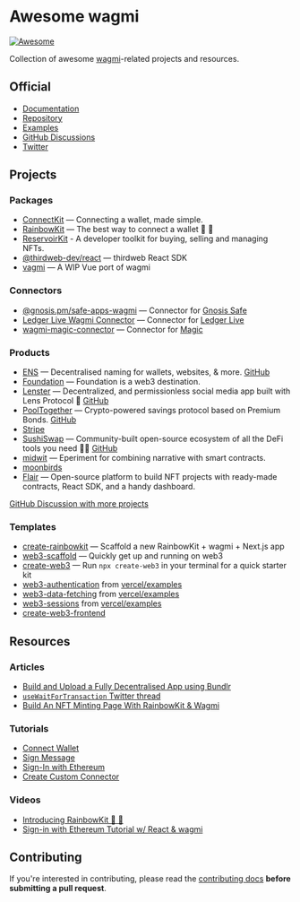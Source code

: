 # Awesome wagmi

[![Awesome](https://awesome.re/badge.svg)](https://awesome.re)

Collection of awesome [wagmi](https://github.com/tmm/wagmi)-related projects and resources.

## Official

- [Documentation](https://wagmi.sh)
- [Repository](https://github.com/tmm/wagmi)
- [Examples](https://github.com/tmm/wagmi/tree/main/examples)
- [GitHub Discussions](https://github.com/tmm/wagmi/discussions)
- [Twitter](https://twitter.com/wagmi_sh)

## Projects

### Packages

- [ConnectKit](https://docs.family.co/connectkit) — Connecting a wallet, made simple.
- [RainbowKit](https://github.com/rainbow-me/rainbowkit) — The best way to connect a wallet 🌈 🧰
- [ReservoirKit](https://docs.reservoir.tools/docs/reservoir-kit) - A developer toolkit for buying, selling and managing NFTs.
- [@thirdweb-dev/react](https://github.com/thirdweb-dev/react) — thirdweb React SDK
- [vagmi](https://vagmi.vercel.app) — A WIP Vue port of wagmi

### Connectors

- [@gnosis.pm/safe-apps-wagmi](https://github.com/safe-global/safe-apps-sdk/tree/master/packages/safe-apps-wagmi) — Connector for [Gnosis Safe](https://gnosis-safe.io)
- [Ledger Live Wagmi Connector](https://www.npmjs.com/package/@ledgerhq/ledger-live-wagmi-connector) — Connector for [Ledger Live](https://www.ledger.com/ledger-live)
- [wagmi-magic-connector](https://github.com/EveripediaNetwork/wagmi-magic-connector) — Connector for [Magic](https://magic.link)

### Products

- [ENS](https://ens.domains) — Decentralised naming for wallets, websites, & more. [GitHub](https://github.com/ensdomains/ens-app-v3)
- [Foundation](https://foundation.app) — Foundation is a web3 destination.
- [Lenster](https://lenster.xyz) — Decentralized, and permissionless social media app built with Lens Protocol 🌿 [GitHub](https://github.com/lensterxyz/lenster)
- [PoolTogether](https://pooltogether.com) — Crypto-powered savings protocol based on Premium Bonds. [GitHub](https://github.com/pooltogether/wallet-connection)
- [Stripe](https://stripe.com)
- [SushiSwap](https://sushi.com) — Community-built open-source ecosystem of all the DeFi tools you need 🍣🔱 [GitHub](https://github.com/sushiswap/sushiswap)
- [midwit](https://midwit.vercel.app) — Eperiment for combining narrative with smart contracts.
- [moonbirds](https://www.moonbirds.xyz)
- [Flair](https://flair.finance) — Open-source platform to build NFT projects with ready-made contracts, React SDK, and a handy dashboard.

[GitHub Discussion with more projects ](https://github.com/tmm/wagmi/discussions/201)

### Templates

- [create-rainbowkit](https://github.com/rainbow-me/rainbowkit/tree/main/packages/create-rainbowkit) — Scaffold a new RainbowKit + wagmi + Next.js app
- [web3-scaffold](https://github.com/holic/web3-scaffold) — Quickly get up and running on web3
- [create-web3](https://www.npmjs.com/package/create-web3) — Run `npx create-web3` in your terminal for a quick starter kit
- [web3-authentication](https://github.com/vercel/examples/tree/main/solutions/web3-authentication) from [vercel/examples](https://github.com/vercel/examples)
- [web3-data-fetching](https://github.com/vercel/examples/tree/main/solutions/web3-data-fetching) from [vercel/examples](https://github.com/vercel/examples)
- [web3-sessions](https://github.com/vercel/examples/tree/main/solutions/web3-sessions) from [vercel/examples](https://github.com/vercel/examples)
- [create-web3-frontend](https://github.com/dhaiwat10/create-web3-frontend)

## Resources

### Articles

- [Build and Upload a Fully Decentralised App using Bundlr](https://ropats16.hashnode.dev/build-and-upload-a-fully-decentralised-app-using-bundlr)
- [`useWaitForTransaction` Twitter thread](https://twitter.com/peduarte/status/1527299439009726466)
- [Build An NFT Minting Page With RainbowKit & Wagmi](https://ankr.hashnode.dev/build-an-nft-minting-page-with-rainbowkit-wagmi)

### Tutorials

- [Connect Wallet](https://wagmi.sh/examples/connect-wallet)
- [Sign Message](https://wagmi.sh/examples/sign-message)
- [Sign-In with Ethereum](https://wagmi.sh/examples/sign-in-with-ethereum)
- [Create Custom Connector](https://wagmi.sh/examples/custom-connector)

### Videos

- [Introducing RainbowKit 🌈 🧰](https://www.youtube.com/watch?v=5dcjg6c5UG4)
- [Sign-in with Ethereum Tutorial w/ React & wagmi](https://www.youtube.com/watch?v=3QgqoHggwhg)

## Contributing

If you're interested in contributing, please read the [contributing docs](/.github/CONTRIBUTING.md) **before submitting a pull request**.
